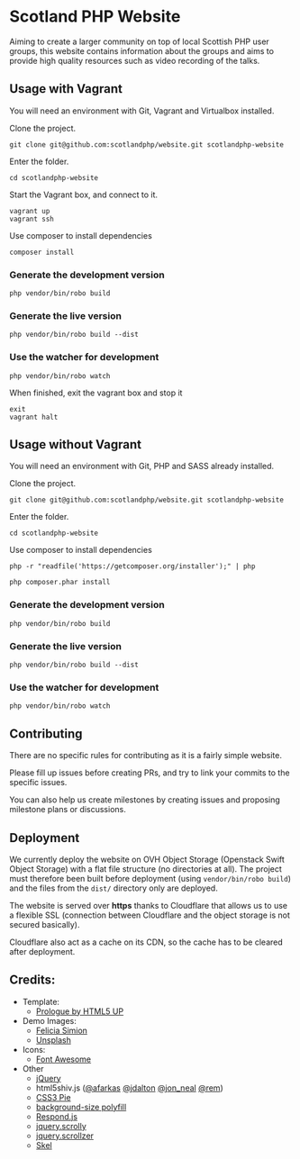 # Scotland PHP Website
Aiming to create a larger community on top of local Scottish PHP user groups, this website contains information about the groups and aims to provide high quality resources such as video recording of the talks.

## Usage with Vagrant

You will need an environment with Git, Vagrant and Virtualbox installed.


Clone the project.

```
git clone git@github.com:scotlandphp/website.git scotlandphp-website
```

Enter the folder.

```
cd scotlandphp-website
```

Start the Vagrant box, and connect to it.

```
vagrant up
vagrant ssh
```

Use composer to install dependencies

```
composer install
```

### Generate the development version

```
php vendor/bin/robo build
```

### Generate the live version

```
php vendor/bin/robo build --dist
```

### Use the watcher for development

```
php vendor/bin/robo watch
```

When finished, exit the vagrant box and stop it

```
exit
vagrant halt
```

## Usage without Vagrant

You will need an environment with Git, PHP and SASS already installed.


Clone the project.

```
git clone git@github.com:scotlandphp/website.git scotlandphp-website
```

Enter the folder.

```
cd scotlandphp-website
```

Use composer to install dependencies

```
php -r "readfile('https://getcomposer.org/installer');" | php
```

```
php composer.phar install
```

### Generate the development version

```
php vendor/bin/robo build
```

### Generate the live version

```
php vendor/bin/robo build --dist
```

### Use the watcher for development

```
php vendor/bin/robo watch
```

## Contributing
There are no specific rules for contributing as it is a fairly simple website.

Please fill up issues before creating PRs, and try to link your commits to the specific issues.

You can also help us create milestones by creating issues and proposing milestone plans or discussions.

## Deployment
We currently deploy the website on OVH Object Storage (Openstack Swift Object Storage) with a flat file structure (no directories at all). The project must therefore been built before deployment (using `vendor/bin/robo build`) and the files from the `dist/` directory only are deployed.

The website is served over **https** thanks to Cloudflare that allows us to use a flexible SSL (connection between Cloudflare and the object storage is not secured basically).

Cloudflare also act as a cache on its CDN, so the cache has to be cleared after deployment.

## Credits:
 * Template:
 	* [Prologue by HTML5 UP](http://html5up.net/prologue)
 * Demo Images:
	* [Felicia Simion](http://ineedchemicalx.deviantart.com/)
	* [Unsplash](https://unsplash.com/)
 * Icons:
	* [Font Awesome](http://fortawesome.github.io/Font-Awesome/)
 * Other
	* [jQuery](https://jquery.com/)
	* html5shiv.js ([@afarkas](https://twitter.com/afarkas) [@jdalton](https://twitter.com/jdalton) [@jon_neal](https://twitter.com/jon_neal) [@rem](https://twitter.com/rem))
	* [CSS3 Pie](http://css3pie.com/)
	* [background-size polyfill](https://github.com/louisremi)
	* [Respond.js](https://github.com/scottjehl/Respond)
	* [jquery.scrolly](http://n33.co/)
	* [jquery.scrollzer](http://n33.co/)
	* [Skel](https://github.com/n33/skel)